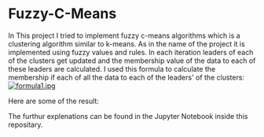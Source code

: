 # Fuzzy-C-Means
In This project I tried to implement fuzzy c-means algorithms which is a clustering algorithm similar to k-means. As in the name of the project it is implemented using fuzzy values and rules.
In each iteration leaders of each of the clusters get updated and the membership value of the data to each of these leaders are calculated.
I used this formula to calculate the membership if each of all the data to each of the leaders' of the clusters: <br>
[![formula1.jpg](https://i.postimg.cc/4N923hWt/formula1.jpg)](https://postimg.cc/RNvLsq5V)

Here are some of the result:

The furthur explenations can be found in the Jupyter Notebook inside this repositary.
